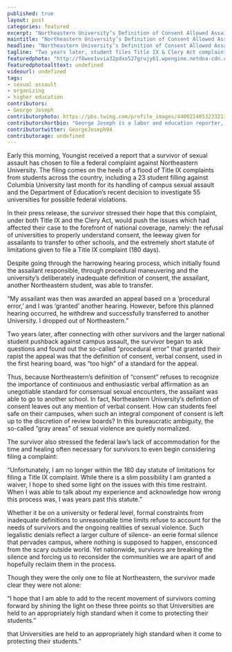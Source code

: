 ```yaml
---
published: true
layout: post
categories: featured
excerpt: "Northeastern University’s Definition of Consent Allowed Assailant to Transfer"
maintitle: "Northeastern University’s Definition of Consent Allowed Assailant to Transfer - {Young}ist"
headline: "Northeastern University’s Definition of Consent Allowed Assailant to Transfer"
tagline: "Two years later, student files Title IX & Clery Act complaint against school"
featuredphoto: "http://f8wee1vvia32pdxo527grujy61.wpengine.netdna-cdn.com/wp-content/uploads/2014/03/Northeastern-University.jpg"
featuredphotoalttext: undefined
videourl: undefined
tags:
- sexual assault
- organizing 
- higher education 
contributors:
- George Joseph
contributorphoto: https://pbs.twimg.com/profile_images/440022405323321344/RotDF4PL.jpeg
contributorshortbio: "George Joseph is a labor and education reporter, who looks to The Wire and Toblerones for daily inspiration."
contributortwitter: GeorgeJoseph94
contributorage: undefined
---
```


<P>
Early this morning, Youngist received a report that a survivor of sexual assault has chosen to file a federal complaint against Northeastern University. The filing comes on the heels of a flood of Title IX complaints from students across the country, including a 23 student filling against Columbia University last month for its handling of campus sexual assault and the Department of Education’s recent decision to investigate 55 universities for possible federal violations. 
<P>
In their press release, the survivor stressed their hope that this complaint, under both Title IX and the Clery Act, would push the issues which had affected their case to the forefront of national coverage, namely: the refusal of universities to properly understand consent, the leeway given for assailants to transfer to other schools, and the extremely short statute of limitations given to file a Title IX complaint (180 days).
<P>
Despite going through the harrowing hearing process, which initially found the assailant responsible, through procedural maneuvering and the university’s deliberately inadequate definition of consent, the assailant, another Northeastern student, was able to transfer.
<P>
“My assailant was then was awarded an appeal based on a ‘procedural error,’ and I was ‘granted’ another hearing. However, before this planned hearing occurred, he withdrew and successfully transferred to another University. I dropped out of Northeastern.”
<P>
Two years later, after connecting with other survivors and the larger national student pushback against campus assault, the survivor began to ask questions and found out the so-called “procedural error” that granted their rapist the appeal was that the definition of consent, verbal consent, used in the first hearing board, was “too high” of a standard for the appeal. 
<P>
Thus, because Northeastern’s definition of “consent” refuses to recognize the importance of continuous and enthusiastic verbal affirmation as an unegotiable standard for consensual sexual encounters, the assailant was able to go to another school. In fact, Northeastern University’s defintion of consent leaves out any mention of verbal consent. How can students feel safe on their campuses, when such an integral component of consent is left up to the discretion of review boards? In this bureaucratic ambiguity, the so-called “gray areas” of sexual violence are quietly normalized. 
<P>
The survivor also stressed the federal law’s lack of accommodation for the time and healing often necessary for survivors to even begin considering filing a complaint:
<P>
“Unfortunately, I am no longer within the 180 day statute of limitations for filing a Title IX complaint. While there is a slim possibility I am granted a waiver, I hope to shed some light on the issues with this time restraint. When I was able to talk about my experience and acknowledge how wrong this process was, I was years past this statute.”
<P>
Whether it be on a university or federal level, formal constraints from inadequate definitions to unreasonable time limits refuse to account for the needs of survivors and the ongoing realities of sexual violence. Such legalistic denials reflect a larger culture of silence- an eerie formal silence that pervades campus, where nothing is supposed to happen, ensconced from the scary outside world. Yet nationwide, survivors are breaking the silence and forcing us to reconsider the communities we are apart of and hopefully reclaim them in the process.
<P>
Though they were the only one to file at Northeastern, the survivor made clear they were not alone:
<P>
“I hope that I am able to add to the recent movement of survivors coming forward by shining the light on these three points so that Universities are held to an appropriately high standard when it come to protecting their students.”



 that Universities are held to an appropriately high standard when it come to protecting their students.”



